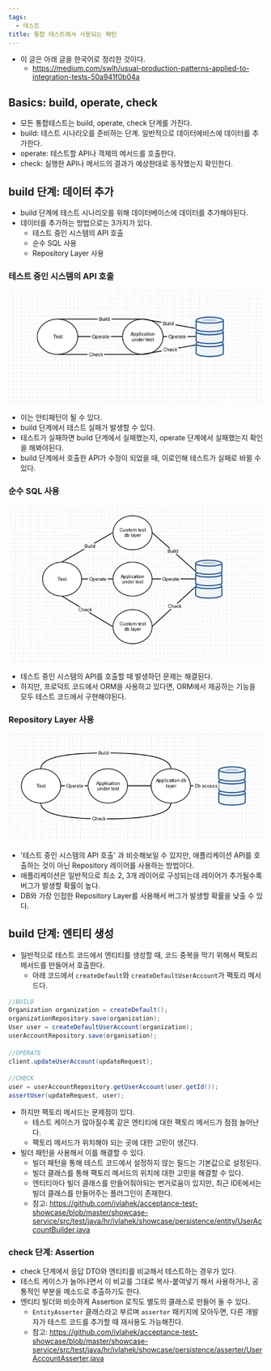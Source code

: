 ```yaml
---
tags:
  - 테스트
title: 통합 테스트에서 사용되는 패턴
---
```



- 이 글은 아래 글을 한국어로 정리한 것이다.
	- https://medium.com/swlh/usual-production-patterns-applied-to-integration-tests-50a941f0b04a

## Basics: build, operate, check

- 모든 통합테스트는 build, operate, check 단계를 가진다.
- build: 테스트 시나리오를 준비하는 단계. 일반적으로 데이터에비스에 데이터를 추가한다.
- operate: 테스트할 API나 객체의 메서드를 호출한다.
- check: 실행한 API나 메서드의 결과가 예상한대로 동작했는지 확인한다.

## build 단계: 데이터 추가

- build 단계에 테스트 시나리오를 위해 데이터베이스에 데이터를 추가해야된다.
- 데이터를 추가하는 방법으로는 3가지가 있다.
	- 테스트 중인 시스템의 API 호출
	- 순수 SQL 사용
	- Repository Layer 사용

### 테스트 중인 시스템의 API 호출

![](assets/Pasted%20image%2020230504140211.png)

- 이는 안티패턴이 될 수 있다.
- build 단계에서 테스트 실패가 발생할 수 있다.
- 테스트가 실패하면 build 단계에서 실패했는지, operate 단계에서 실패했는지 확인을 해봐야된다.
- build 단계에서 호출한 API가 수정이 되었을 때, 이로인해 테스트가 실패로 바뀔 수 있다.

### 순수 SQL 사용

![](assets/Pasted%20image%2020230504141047.png)

- 테스트 중인 시스템의 API를 호출할 때 발생하던 문제는 해결된다.
- 하지만, 프로덕트 코드에서 ORM을 사용하고 있다면, ORM에서 제공하는 기능을 모두 테스트 코드에서 구현해야된다.

### Repository Layer 사용

![](assets/Pasted%20image%2020230504141614.png)

- '테스트 중인 시스템의 API 호출' 과 비슷해보일 수 있지만, 애플리케이션 API를 호출하는 것이 아닌 Repository 레이어를 사용하는 방법이다.
- 애플리케이션은 일반적으로 최소 2, 3개 레이어로 구성되는데 레이어가 추가될수록 버그가 발생할 확률이 높다.
- DB와 가장 인접한 Repository Layer를 사용해서 버그가 발생할 확률을 낮출 수 있다.

## build 단계: 엔티티 생성

- 일반적으로 테스트 코드에서 엔티티를 생성할 때, 코드 중복을 막기 위해서 팩토리 메서드를 만들어서 호출한다.
	- 아래 코드에서 `createDefault`와 `createDefaultUserAccount`가 팩토리 메서드다.

```java
//BUILD  
Organization organization = createDefault();  
organizationRepository.save(organization);  
User user = createDefaultUserAccount(organization);  
userAccountRepository.save(organisation);

//OPERATE  
client.updateUserAccount(updateRequest);

//CHECK  
user = userAccountRepository.getUserAccount(user.getId());  
assertUser(updateRequest, user);
```

- 하지만 팩토리 메서드는 문제점이 있다.
	- 테스트 케이스가 많아질수록 같은 엔티티에 대한 팩토리 메서드가 점점 늘어난다.
	- 팩토리 메서드가 위치해야 되는 곳에 대한 고민이 생긴다.
- 빌더 패턴을 사용해서 이를 해결할 수 있다.
	- 빌더 패턴을 통해 테스트 코드에서 설정하지 않는 필드는 기본값으로 설정된다.
	- 빌더 클래스를 통해 팩토리 메서드의 위치에 대한 고민을 해결할 수 있다.
	- 엔티티마다 빌더 클래스를 만들어줘야되는 번거로움이 있지만, 최근 IDE에서는 빌더 클래스를 만들어주는 플러그인이 존재한다.
	- 참고: https://github.com/ivlahek/acceptance-test-showcase/blob/master/showcase-service/src/test/java/hr/ivlahek/showcase/persistence/entity/UserAccountBuilder.java

### check 단계: Assertion

- check 단계에서 응답 DTO와 엔티티를 비교해서 테스트하는 경우가 있다.
- 테스트 케이스가 늘어나면서 이 비교를 그대로 복사-붙여넣기 해서 사용하거나, 공통적인 부분을 메소드로 추출하기도 한다.
- 엔티티 빌더와 비슷하게 Assertion 로직도 별도의 클래스로 만들어 둘 수 있다.
	- `EntityAsserter` 클래스라고 부르며 `asserter` 패키지에 모아두면, 다른 개발자가 테스트 코드를 추가할 때 재사용도 가능해진다.
	- 참고: https://github.com/ivlahek/acceptance-test-showcase/blob/master/showcase-service/src/test/java/hr/ivlahek/showcase/persistence/asserter/UserAccountAsserter.java
